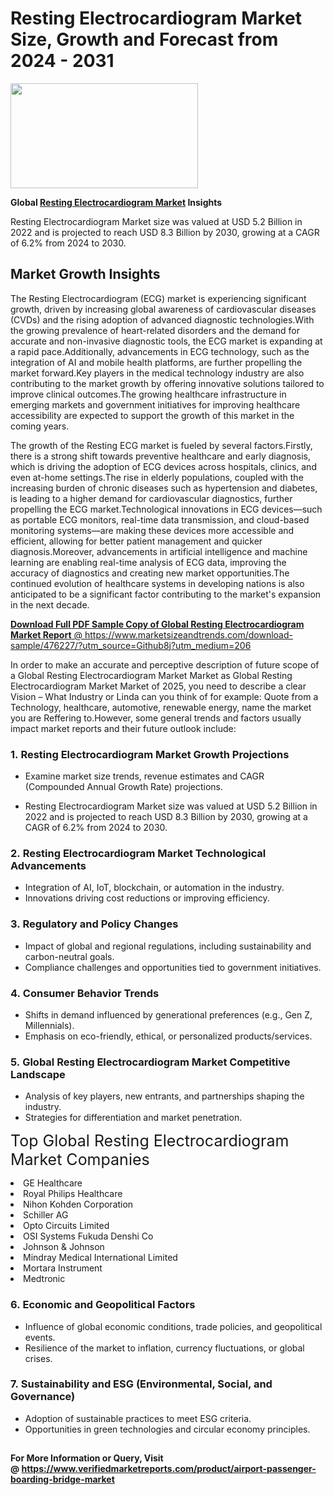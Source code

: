<H1>Resting Electrocardiogram Market Size, Growth and Forecast from 2024 - 2031</H1><img class="aligncenter size-medium wp-image-584254" src="https://thirdeyenews.in/wp-content/uploads/2024/09/Global-Market-Research-300x168.jpeg" alt="" width="300" height="168" /><p><strong>Global&nbsp;<a href="https://www.marketsizeandtrends.com/download-sample/476227/?utm_source=Github8j?utm_medium=206">Resting Electrocardiogram Market</a> Insights</strong></p><p>Resting Electrocardiogram Market size was valued at USD 5.2 Billion in 2022 and is projected to reach USD 8.3 Billion by 2030, growing at a CAGR of 6.2% from 2024 to 2030.</p><p><h2>Market Growth Insights</h2> <p>The Resting Electrocardiogram (ECG) market is experiencing significant growth, driven by increasing global awareness of cardiovascular diseases (CVDs) and the rising adoption of advanced diagnostic technologies.With the growing prevalence of heart-related disorders and the demand for accurate and non-invasive diagnostic tools, the ECG market is expanding at a rapid pace.Additionally, advancements in ECG technology, such as the integration of AI and mobile health platforms, are further propelling the market forward.Key players in the medical technology industry are also contributing to the market growth by offering innovative solutions tailored to improve clinical outcomes.The growing healthcare infrastructure in emerging markets and government initiatives for improving healthcare accessibility are expected to support the growth of this market in the coming years.</p> <p><a href="#"></a></p> <p>The growth of the Resting ECG market is fueled by several factors.Firstly, there is a strong shift towards preventive healthcare and early diagnosis, which is driving the adoption of ECG devices across hospitals, clinics, and even at-home settings.The rise in elderly populations, coupled with the increasing burden of chronic diseases such as hypertension and diabetes, is leading to a higher demand for cardiovascular diagnostics, further propelling the ECG market.Technological innovations in ECG devices—such as portable ECG monitors, real-time data transmission, and cloud-based monitoring systems—are making these devices more accessible and efficient, allowing for better patient management and quicker diagnosis.Moreover, advancements in artificial intelligence and machine learning are enabling real-time analysis of ECG data, improving the accuracy of diagnostics and creating new market opportunities.The continued evolution of healthcare systems in developing nations is also anticipated to be a significant factor contributing to the market's expansion in the next decade.</p> <p><a href="#"></p><p><span class=""><strong>Download Full PDF Sample Copy of Global Resting Electrocardiogram Market Report</strong> @ <a href="https://www.marketsizeandtrends.com/download-sample/476227/?utm_source=Github8j?utm_medium=206" target="_blank">https://www.marketsizeandtrends.com/download-sample/476227/?utm_source=Github8j?utm_medium=206</a></span></p><p>In order to make an accurate and perceptive description of future scope of a Global&nbsp;Resting Electrocardiogram Market Market as Global&nbsp;Resting Electrocardiogram Market Market of 2025, you need to describe a clear Vision &ndash; What Industry or Linda can you think of for example: Quote from a Technology, healthcare, automotive, renewable energy, name the market you are Reffering to.However, some general trends and factors usually impact market reports and their future outlook include:</p><h3>1.&nbsp;<strong>Resting Electrocardiogram Market Growth Projections</strong></h3><ul><li>Examine market size trends, revenue estimates and CAGR (Compounded Annual Growth Rate) projections.</li><li><p>Resting Electrocardiogram Market size was valued at USD 5.2 Billion in 2022 and is projected to reach USD 8.3 Billion by 2030, growing at a CAGR of 6.2% from 2024 to 2030.</p></li></ul><h3>2.&nbsp;<strong>Resting Electrocardiogram Market Technological Advancements</strong></h3><ul><li>Integration of AI, IoT, blockchain, or automation in the industry.</li><li>Innovations driving cost reductions or improving efficiency.</li></ul><h3>3.&nbsp;<strong>Regulatory and Policy Changes</strong></h3><ul><li>Impact of global and regional regulations, including sustainability and carbon-neutral goals.</li><li>Compliance challenges and opportunities tied to government initiatives.</li></ul><h3>4.&nbsp;<strong>Consumer Behavior Trends</strong></h3><ul><li>Shifts in demand influenced by generational preferences (e.g., Gen Z, Millennials).</li><li>Emphasis on eco-friendly, ethical, or personalized products/services.</li></ul><h3>5.&nbsp;<strong>Global Resting Electrocardiogram Market Competitive Landscape</strong></h3><ul><li>Analysis of key players, new entrants, and partnerships shaping the industry.</li><li>Strategies for differentiation and market penetration.</li></ul><p data-pm-slice="1 1 []"><span style="color: inherit; font-family: inherit; font-size: 25px;">Top Global Resting Electrocardiogram Market Companies</span></p><div class="" data-test-id=""><p><li>GE Healthcare</li><li> Royal Philips Healthcare</li><li> Nihon Kohden Corporation</li><li> Schiller AG</li><li> Opto Circuits Limited</li><li> OSI Systems Fukuda Denshi Co</li><li> Johnson & Johnson</li><li> Mindray Medical International Limited</li><li> Mortara Instrument</li><li> Medtronic</li></p></div><h3>6.&nbsp;<strong>Economic and Geopolitical Factors</strong></h3><ul><li>Influence of global economic conditions, trade policies, and geopolitical events.</li><li>Resilience of the market to inflation, currency fluctuations, or global crises.</li></ul><h3>7.&nbsp;<strong>Sustainability and ESG (Environmental, Social, and Governance)</strong></h3><ul><li>Adoption of sustainable practices to meet ESG criteria.</li><li>Opportunities in green technologies and circular economy principles.</li></ul><h2><strong style="font-size: 14px;">For More Information or Query, Visit @&nbsp;</strong><a style="background-color: #ffffff; font-size: 14px;" href="https://www.marketsizeandtrends.com/report/resting-electrocardiogram-market/" target="_blank">https://www.verifiedmarketreports.com/product/airport-passenger-boarding-bridge-market</a></h2>